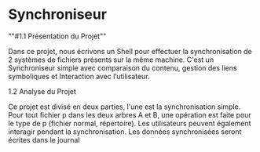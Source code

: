 ﻿# Synchroniseur
""#1.1 Présentation du Projet""
  
  Dans ce projet, nous écrivons un Shell pour effectuer la synchronisation de 2 systèmes de fichiers présents sur la même machine. C'est un Synchroniseur simple avec comparaison du contenu, gestion des liens symboliques et Interaction avec l’utilisateur.
  
1.2 Analyse du Projet
 
 Ce projet est divisé en deux parties, l'une est la synchronisation simple. Pour tout fichier p dans les deux arbres A et B, une opération est faite pour le type de p (fichier normal, répertoire). Les utilisateurs peuvent également interagir pendant la synchronisation. Les données synchronisées seront écrites dans le journal
